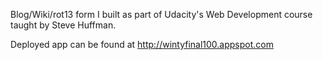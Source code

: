 Blog/Wiki/rot13 form I built as part of Udacity's Web Development course taught by Steve Huffman. 

Deployed app can be found at http://wintyfinal100.appspot.com
